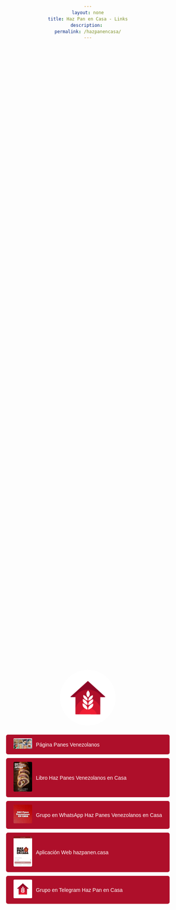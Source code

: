 ```yaml
---
layout: none
title: Haz Pan en Casa - Links
description: 
permalink: /hazpanencasa/
---
```


<html lang="es">
<head>
    <meta charset="UTF-8">
    <meta name="viewport" content="width=device-width, initial-scale=1.0">
    <title>Haz Panes Venezolanos en Casa - Links</title>

<style>
body, html {
    height: 100%;
    margin: 0;
    font-family: Arial, sans-serif;
    text-align: center;
}

.container {
    display: flex;
    flex-direction: column;
    align-items: center;
    justify-content: center;
    height: 100%;
}

.profile-img {
    width: 150px;
    height: 150px;
    border-radius: 50%;
}

.link-img {
    height: 150px;
    border-radius: 5%;
    margin-bottom: 5px;
}

h1 {
    color: #333;
}

ul {
    list-style: none;
    padding: 0;
}

li a {
    background-color: #ae0f2a;
    color: white;
    padding: 10px 20px;
    text-decoration: none;
    border-radius: 5px;
    margin-top: 10px;
    display: inline-block;
}

li a:hover {
    background-color: #8d0725;
}

#link-list {
    list-style: none;
    padding: 0;
}

#link-list li {
    margin-bottom: 10px; /* Space between items */
}

#link-list li a {
    display: flex;
    align-items: center; /* Align image and text vertically */
    text-decoration: none; /* Remove underline from links */
    color: white; /* Set text color */
}

#link-list li a img {
    width: 50px; /* Adjust image size as needed */
    height: auto;
    margin-right: 10px; /* Space between image and text */
}

#link-list li a span {
    display: inline-block;
}

#link-list li a:hover {
    background-color: #8d0725;
}

</style>

</head>

<body>
<div class="container">
    <img src="/images/hazpanencasa-logo2.0.png" alt="Imagen de perfil Haz Pan en Casa" class="profile-img">
<ul id="link-list">
    <li>
        <a href="https://panesvenezolanos.com" target="_blank">
            <img src="/images/social.jpg" alt="Panes Venezolanos" class="link-img">
            <span>Página Panes Venezolanos</span>
        </a>
    </li>
    <li>
        <a href="https://leanpub.com/hazpanesvenezolanosencasavol1" target="_blank">
            <img src="/images/HazPanesVenezolanosEnCasa-cover.jpg" alt="Libro Haz Panes Venezolanos en Casa"  class="link-img">
            <span>Libro Haz Panes Venezolanos en Casa</span>
        </a>
    </li>
    <li>
        <a href="https://chat.whatsapp.com/GrnANlWQiTvJaRFvrbhvjo" target="_blank">
            <img src="/images/HazPanesVenezolanos.jpeg" alt="Grupo en WhatsApp Haz Panes Venezolanos en Casa"  class="link-img">
            <span>Grupo en WhatsApp Haz Panes Venezolanos en Casa</span>
        </a>
    </li>
    <li>
        <a href="https://hazpanen.casa" target="_blank">
            <img src="/images/app.jpg" alt="Aplicación Web hazpanencasa"  class="link-img">
            <span>Aplicación Web hazpanen.casa</span>
        </a>
    </li>
    <li>
        <a href="https://chat.whatsapp.com/GrnANlWQiTvJaRFvrbhvjo" target="_blank">
            <img src="/images/hazpanencasa.jpeg" alt="Grupo en Telegram Haz Pan en Casa"  class="link-img">
            <span>Grupo en Telegram Haz Pan en Casa</span>
        </a>
    </li>
    <!-- Add more links as needed -->
</ul>
</div>
</body>
</html>

